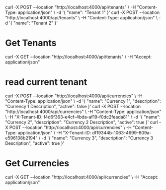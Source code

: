 curl -X POST --location "http://localhost:4000/api/tenants" \ -H "Content-Type: application/json" \ -d '{ "name": "Tenant 1" }'
curl -X POST --location "http://localhost:4000/api/tenants" \ -H "Content-Type: application/json" \ -d '{ "name": "Tenant 2" }'


# Get Tenants
curl -X GET --location "http://localhost:4000/api/tenants" \ -H "Accept: application/json"

# read current tenant


curl -X POST --location "http://localhost:4000/api/currencies" \ -H "Content-Type: application/json" \ -d '{ "name": "Currency 1", "description": "Currency 1 Description", "active": false }'
curl -X POST --location "http://localhost:4000/api/currencies" \ -H "Content-Type: application/json" \ -H "X-Tenant-ID: f4d6f363-e4cf-4bda-af19-f0dc2feada81" \ -d '{ "name": "Currency 2", "description": "Currency 2 Description", "active": true }'
curl -X POST --location "http://localhost:4000/api/currencies" \ -H "Content-Type: application/json" \ -H "X-Tenant-ID: df19344b-1063-4699-809a-e596138b2194" \ -d '{ "name": "Currency 3", "description": "Currency 3 Description", "active": true }'


# Get Currencies
curl -X GET --location "http://localhost:4000/api/currencies" \ -H "Accept: application/json"